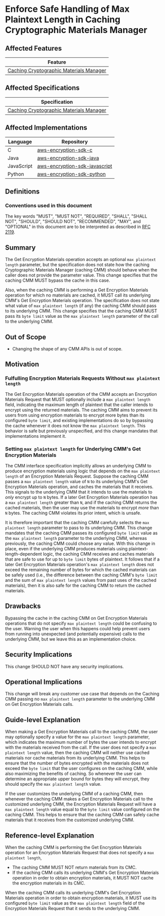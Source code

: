 [//]: # "Copyright Amazon.com Inc. or its affiliates. All Rights Reserved."
[//]: # "SPDX-License-Identifier: CC-BY-SA-4.0"

# Enforce Safe Handling of Max Plaintext Length in Caching Cryptographic Materials Manager

## Affected Features

| Feature                                                                   |
| ------------------------------------------------------------------------- |
| [Caching Cryptographic Materials Manager](../../framework/caching-cmm.md) |

## Affected Specifications

| Specification                                                             |
| ------------------------------------------------------------------------- |
| [Caching Cryptographic Materials Manager](../../framework/caching-cmm.md) |

## Affected Implementations

| Language   | Repository                                                                            |
| ---------- | ------------------------------------------------------------------------------------- |
| C          | [aws-encryption-sdk-c](https://github.com/aws/aws-encryption-sdk-c)                   |
| Java       | [aws-encryption-sdk-java](https://github.com/aws/aws-encryption-sdk-java)             |
| JavaScript | [aws-encryption-sdk-javascript](https://github.com/aws/aws-encryption-sdk-javascript) |
| Python     | [aws-encryption-sdk-python](https://github.com/aws/aws-encryption-sdk-python)         |

## Definitions

### Conventions used in this document

The key words
"MUST", "MUST NOT", "REQUIRED", "SHALL", "SHALL NOT",
"SHOULD", "SHOULD NOT", "RECOMMENDED", "MAY", and "OPTIONAL"
in this document are to be interpreted as described in
[RFC 2119](https://tools.ietf.org/html/rfc2119).

## Summary

The Get Encryption Materials operation accepts an optional `max plaintext length` parameter,
but the specification does not state
how the caching Cryptographic Materials Manager (caching CMM)
should behave when the caller does not provide the parameter value.
This change specifies that the caching CMM MUST bypass the cache in this case.

Also, when the caching CMM is performing a Get Encryption Materials operation
for which no materials are cached,
it MUST call its underlying CMM's Get Encryption Materials operation.
The specification does not state what value of `max plaintext length` (if any)
the caching CMM should pass to its underlying CMM.
This change specifies that the caching CMM MUST pass its `byte limit` value
as the `max plaintext length` parameter of the call to the underlying CMM.

## Out of Scope

- Changing the shape of any CMM APIs is out of scope.

## Motivation

### Fulfulling Encryption Materials Requests Without `max plaintext length`

The Get Encryption Materials operation of the CMM
accepts an Encryption Materials Request that MUST optionally include a `max plaintext length` field,
indicating the maximum length of plaintext
that the caller intends to encrypt using the returned materials.
The caching CMM aims to prevent its users from using encryption materials
to encrypt more bytes than its configured `byte limit`,
and existing implementations do so by bypassing the cache
whenever it does not know the `max plaintext length`.
This behavior is safe but previously unspecified,
and this change mandates that implementations implement it.

### Setting `max plaintext length` for Underlying CMM's Get Encryption Materials

The CMM interface specification implicitly allows an underlying CMM
to produce encryption materials using logic
that depends on the `max plaintext length` of an Encryption Materials Request.
Suppose the caching CMM passes a `max plaintext length` value of `N`
to its underlying CMM's Get Encryption Materials operation,
and caches the materials that it receives.
This signals to the underlying CMM that it intends to use the materials
to _only_ encrypt up to `N` bytes.
If a later Get Encryption Materials operation has a `max plaintext length` greater than `N`,
and if the caching CMM returns the cached materials,
then the user may use the materials to encrypt _more_ than `N` bytes.
The caching CMM violates its prior intent, which is unsafe.

It is therefore important that the caching CMM
carefully selects the `max plaintext length` parameter to pass to its underlying CMM.
This change mandates that the caching CMM passes its configured `byte limit` value
as the `max plaintext length` parameter to the underlying CMM,
whereas previously, the caching CMM could choose any value.
With this change in place,
even if the underlying CMM produces materials using plaintext-length-dependent logic,
the caching CMM receives and caches materials
that are safe to use for up to `byte limit` bytes of plaintext.
It follows that if a later Get Encryption Materials operation's `max plaintext length`
does not exceed the remaining number of bytes for which the cached materials can be safely used
(i.e.,
the difference between the caching CMM's `byte limit`
and the sum of `max plaintext length` values from past uses of the cached materials),
then it is also safe for the caching CMM to return the cached materials.

## Drawbacks

Bypassing the cache in the caching CMM on Get Encryption Materials operations
that do not specify `max plaintext length`
could be confusing to the user.
Warning the user when this happens could help prevent users from running into
unexpected (and potentially expensive) calls to the underlying CMM,
but we leave this as an implementation choice.

## Security Implications

This change SHOULD NOT have any security implications.

## Operational Implications

This change will break any customer use case
that depends on the Caching CMM passing no `max plaintext length` parameter
to the underlying CMM on Get Encryption Materials calls.

## Guide-level Explanation

When making a Get Encryption Materials call to the caching CMM,
the user may optionally specify a value for the `max plaintext length` parameter,
which indicates the maximum number of bytes the user intends to encrypt
with the materials received from the call.
If the user does not specify a `max plaintext length` value,
then the caching CMM will neither use cached materials
nor cache materials from its underlying CMM.
This helps to ensure that the number of bytes encrypted with the materials
does not exceed the `byte limit` that the user configures on the caching CMM,
while also maximizing the benefits of caching.
So whenever the user can determine an appropriate upper bound for bytes they will encrypt,
they should specify the `max plaintext length` value.

If the user customizes the underlying CMM of a caching CMM,
then whenever the caching CMM makes a Get Encryption Materials call
to the customized underlying CMM,
the Encryption Materials Request will have a `max plaintext length` value
equal to the `byte limit` value configured on the caching CMM.
This helps to ensure that the caching CMM can safely cache materials
that it receives from the customized underlying CMM.

## Reference-level Explanation

When the caching CMM is performing the Get Encryption Materials operation
for an Encryption Materials Request that does not specify a `max plaintext length`,

- The caching CMM MUST NOT return materials from its CMC.
- If the caching CMM calls its underlying CMM's Get Encryption Materials operation
  in order to obtain encryption materials,
  it MUST NOT cache the encryption materials in its CMC.

When the caching CMM calls its underlying CMM's Get Encryption Materials operation
in order to obtain encryption materials,
it MUST use its configured `byte limit` value
as the `max plaintext length` field of the Encryption Materials Request
that it sends to the underlying CMM.
